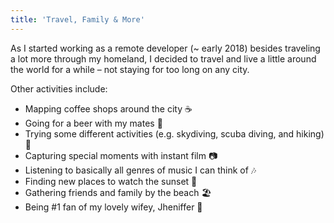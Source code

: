 ```yaml
---
title: 'Travel, Family & More'
---
```


As I started working as a remote developer (~ early 2018) besides traveling a lot more through my homeland, I decided to travel and live a little around the world for a while – not staying for too long on any city.

Other activities include:

- Mapping coffee shops around the city ☕
- Going for a beer with my mates 🍻
- Trying some different activities (e.g. skydiving, scuba diving, and hiking) 🤘
- Capturing special moments with instant film 📷
- Listening to basically all genres of music I can think of 🎶
- Finding new places to watch the sunset 🌇
- Gathering friends and family by the beach 🏖️
- Being #1 fan of my lovely wifey, Jheniffer 💑
